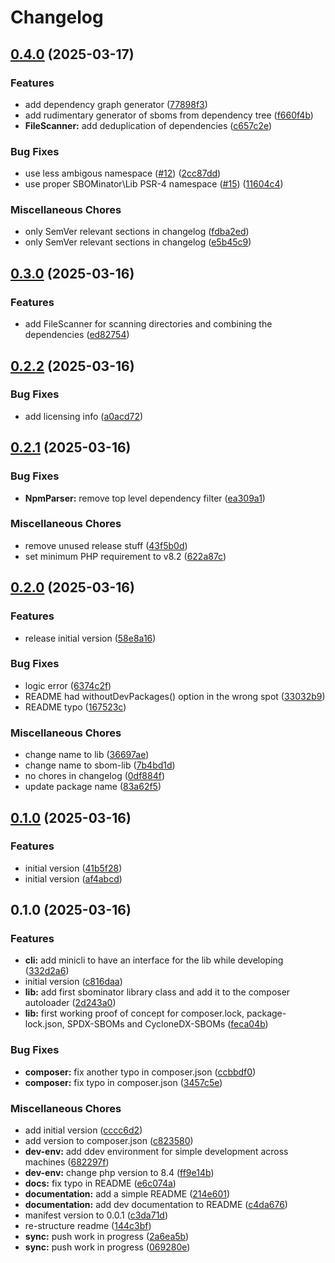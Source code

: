 # Changelog

## [0.4.0](https://github.com/sbominator/lib/compare/v0.3.0...v0.4.0) (2025-03-17)


### Features

* add dependency graph generator ([77898f3](https://github.com/sbominator/lib/commit/77898f3475af044eb7eef34ba35da8e964a5a58d))
* add rudimentary generator of sboms from dependency tree ([f660f4b](https://github.com/sbominator/lib/commit/f660f4b7d7d5e76324f03f4064cc48b4ba204e73))
* **FileScanner:** add deduplication of dependencies ([c657c2e](https://github.com/sbominator/lib/commit/c657c2ef123736709d7d342f76dab9011eeb9c58))


### Bug Fixes

* use less ambigous namespace ([#12](https://github.com/sbominator/lib/issues/12)) ([2cc87dd](https://github.com/sbominator/lib/commit/2cc87dd44adf752fe3c6cbff8cb303501be4b2d8))
* use proper SBOMinator\Lib PSR-4 namespace ([#15](https://github.com/sbominator/lib/issues/15)) ([11604c4](https://github.com/sbominator/lib/commit/11604c4ad2d23407ddb3adeccd5d8024683a41ab))


### Miscellaneous Chores

* only SemVer relevant sections in changelog ([fdba2ed](https://github.com/sbominator/lib/commit/fdba2ed3b4bfe4aea52e38c42176f839f705da29))
* only SemVer relevant sections in changelog ([e5b45c9](https://github.com/sbominator/lib/commit/e5b45c9722f9fc6c5d167412c12de7840afc7cd1))

## [0.3.0](https://github.com/sbominator/lib/compare/v0.2.2...v0.3.0) (2025-03-16)


### Features

* add FileScanner for scanning directories and combining the dependencies ([ed82754](https://github.com/sbominator/lib/commit/ed82754878c3e3db62d520156c99e153510bf80b))

## [0.2.2](https://github.com/sbominator/lib/compare/v0.2.1...v0.2.2) (2025-03-16)


### Bug Fixes

* add licensing info ([a0acd72](https://github.com/sbominator/lib/commit/a0acd726ad9e673c0ecf45d47aa6b160133d8385))

## [0.2.1](https://github.com/sbominator/lib/compare/v0.2.0...v0.2.1) (2025-03-16)


### Bug Fixes

* **NpmParser:** remove top level dependency filter ([ea309a1](https://github.com/sbominator/lib/commit/ea309a1e728ee7195f5b7996a881b801e2c305ea))


### Miscellaneous Chores

* remove unused release stuff ([43f5b0d](https://github.com/sbominator/lib/commit/43f5b0dc3ed2e777c9e6ae163e735dd5dd4324d7))
* set minimum PHP requirement to v8.2 ([622a87c](https://github.com/sbominator/lib/commit/622a87cf67aaac3bb866d1c03e6834e3e87c57da))

## [0.2.0](https://github.com/sbominator/lib/compare/v0.1.0...v0.2.0) (2025-03-16)


### Features

* release initial version ([58e8a16](https://github.com/sbominator/lib/commit/58e8a168d9deae1fa32ce0bac8fa91ae276ba155))


### Bug Fixes

* logic error ([6374c2f](https://github.com/sbominator/lib/commit/6374c2fd80968701b2ade540bcb3d5dac6acada9))
* README had withoutDevPackages() option in the wrong spot ([33032b9](https://github.com/sbominator/lib/commit/33032b933c191cece7af2e7da94194703f2939e9))
* README typo ([167523c](https://github.com/sbominator/lib/commit/167523c671feec8c2e2ad8435b145895441d4040))


### Miscellaneous Chores

* change name to lib ([36697ae](https://github.com/sbominator/lib/commit/36697aefad07ac417a3e4a1563f1a09810be1a1f))
* change name to sbom-lib ([7b4bd1d](https://github.com/sbominator/lib/commit/7b4bd1d0e7e37f42e6160ed34db9a832e1b06151))
* no chores in changelog ([0df884f](https://github.com/sbominator/lib/commit/0df884f0bc7df636c2f0993b04ee3a84f81dc5f3))
* update package name ([83a62f5](https://github.com/sbominator/lib/commit/83a62f5a1a0179234ad9f6797d385f416c1e064a))

## [0.1.0](https://github.com/sbominator/package/compare/v0.1.0...v0.1.0) (2025-03-16)


### Features

* initial version ([41b5f28](https://github.com/sbominator/package/commit/41b5f287bb4c69de82e6e720ae4c4cbc4708abb0))
* initial version ([af4abcd](https://github.com/sbominator/package/commit/af4abcd57dfb0653f8cbeda2dad87d909eb205ab))

## 0.1.0 (2025-03-16)


### Features

* **cli:** add minicli to have an interface for the lib while developing ([332d2a6](https://github.com/sbominator/package/commit/332d2a6be390f9f4bf044bb5d5fb1ef779bc92fa))
* initial version ([c816daa](https://github.com/sbominator/package/commit/c816daac452768d97e4e239da7e9e9d1568f4766))
* **lib:** add first sbominator library class and add it to the composer autoloader ([2d243a0](https://github.com/sbominator/package/commit/2d243a03c367fede22c0be669e0dbd18491177c7))
* **lib:** first working proof of concept for composer.lock, package-lock.json, SPDX-SBOMs and CycloneDX-SBOMs ([feca04b](https://github.com/sbominator/package/commit/feca04bcf2c9414dea03f71367ec708af44c5dd6))


### Bug Fixes

* **composer:** fix another typo in composer.json ([ccbbdf0](https://github.com/sbominator/package/commit/ccbbdf07a0122c2fa3a16dc206b661dc516abd7c))
* **composer:** fix typo in composer.json ([3457c5e](https://github.com/sbominator/package/commit/3457c5e5f68d64aee90fe5f1210e58dd355cdb9f))


### Miscellaneous Chores

* add initial version ([cccc6d2](https://github.com/sbominator/package/commit/cccc6d28d69be35c09ce0c3abdf23506d272c3bd))
* add version to composer.json ([c823580](https://github.com/sbominator/package/commit/c8235802573a34771517d7410b440f8d303ecfde))
* **dev-env:** add ddev environment for simple development across machines ([682297f](https://github.com/sbominator/package/commit/682297f7082e97df1dc2d5ce2a9a20709ce7552d))
* **dev-env:** change php version to 8.4 ([ff9e14b](https://github.com/sbominator/package/commit/ff9e14b0f4bf91062b4049b876b87b9675167bd6))
* **docs:** fix typo in README ([e6c074a](https://github.com/sbominator/package/commit/e6c074a9b9ae69d8439363a33cc71c1edaf04ecc))
* **documentation:** add a simple README ([214e601](https://github.com/sbominator/package/commit/214e6019023ae6c02659a9ff3a96c94f9426fbbf))
* **documentation:** add dev documentation to README ([c4da676](https://github.com/sbominator/package/commit/c4da676835203c194394fffbd5853aff0356ae8a))
* manifest version to 0.0.1 ([c3da71d](https://github.com/sbominator/package/commit/c3da71d03c015dd8c134b0dcf3c74262eea70d65))
* re-structure readme ([144c3bf](https://github.com/sbominator/package/commit/144c3bfca09becc245293fbed61662f5a7a7ea68))
* **sync:** push work in progress ([2a6ea5b](https://github.com/sbominator/package/commit/2a6ea5bd854b5f265f6768c8ec1059a689240b16))
* **sync:** push work in progress ([069280e](https://github.com/sbominator/package/commit/069280e1fe5519aea3979600aa434e4327fcfa05))
